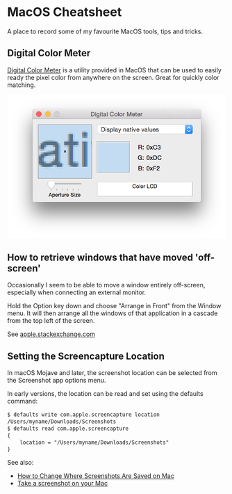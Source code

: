 # MacOS Cheatsheet

A place to record some of my favourite MacOS tools, tips and tricks.

## Digital Color Meter

[Digital Color Meter](https://en.wikipedia.org/wiki/Digital_Color_Meter) is a utility provided in MacOS that can be
used to easily ready the pixel color from anywhere on the screen.
Great for quickly color matching.

![digital_color_meter](./assets/digital_color_meter.png?raw=true)

## How to retrieve windows that have moved 'off-screen'

Occasionally I seem to be able to move a window entirely off-screen, especially when connecting an external monitor.

Hold the Option key down and choose "Arrange in Front" from the Window menu.
It will then arrange all the windows of that application in a cascade from the top left of the screen.

See [apple.stackexchange.com](https://apple.stackexchange.com/questions/709/how-to-retrieve-windows-that-have-moved-off-screen)

## Setting the Screencapture Location

In macOS Mojave and later, the screenshot location can be selected from the Screenshot app options menu.

In early versions, the location can be read and set using the defaults command:

	$ defaults write com.apple.screencapture location /Users/myname/Downloads/Screenshots
	$ defaults read com.apple.screencapture
	{
		location = "/Users/myname/Downloads/Screenshots"
	}

See also: 

* [How to Change Where Screenshots Are Saved on Mac](https://www.hellotech.com/guide/for/how-to-change-where-screenshots-are-saved-on-mac)
* [Take a screenshot on your Mac](https://support.apple.com/en-gb/102646)
